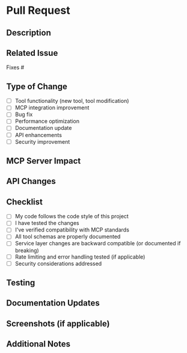 # Pull Request

## Description
<!-- Provide a detailed description of the changes introduced by this PR -->

## Related Issue
<!-- Link to the issue this PR addresses (if applicable) -->
Fixes #

## Type of Change
<!-- Mark the appropriate option with an "x" -->
- [ ] Tool functionality (new tool, tool modification)
- [ ] MCP integration improvement
- [ ] Bug fix
- [ ] Performance optimization
- [ ] Documentation update
- [ ] API enhancements
- [ ] Security improvement

## MCP Server Impact
<!-- Describe how this change affects the MCP server behavior -->

## API Changes
<!-- Describe any changes to APIs (both ClickUp API interactions and Service layer) -->

## Checklist
<!-- Mark the items you've completed with an "x" -->
- [ ] My code follows the code style of this project
- [ ] I have tested the changes
- [ ] I've verified compatibility with MCP standards
- [ ] All tool schemas are properly documented
- [ ] Service layer changes are backward compatible (or documented if breaking)
- [ ] Rate limiting and error handling tested (if applicable)
- [ ] Security considerations addressed

## Testing
<!-- Describe how you tested your changes -->

## Documentation Updates
<!-- List any documentation updates needed -->

## Screenshots (if applicable)
<!-- Add screenshots to help explain your changes -->

## Additional Notes
<!-- Any additional information that might be helpful for reviewers -->
